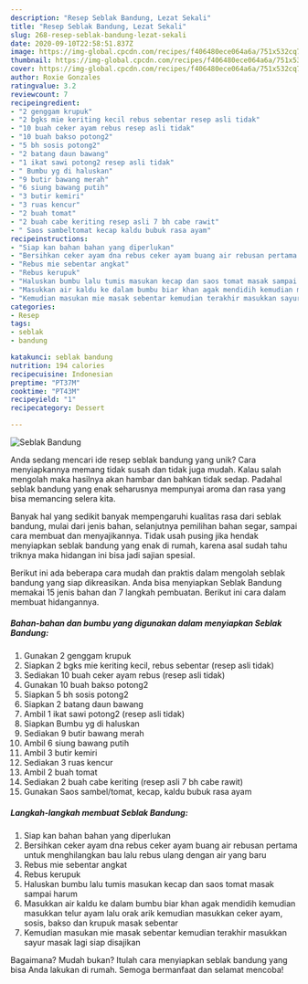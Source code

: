 ```yaml
---
description: "Resep Seblak Bandung, Lezat Sekali"
title: "Resep Seblak Bandung, Lezat Sekali"
slug: 268-resep-seblak-bandung-lezat-sekali
date: 2020-09-10T22:58:51.837Z
image: https://img-global.cpcdn.com/recipes/f406480ece064a6a/751x532cq70/seblak-bandung-foto-resep-utama.jpg
thumbnail: https://img-global.cpcdn.com/recipes/f406480ece064a6a/751x532cq70/seblak-bandung-foto-resep-utama.jpg
cover: https://img-global.cpcdn.com/recipes/f406480ece064a6a/751x532cq70/seblak-bandung-foto-resep-utama.jpg
author: Roxie Gonzales
ratingvalue: 3.2
reviewcount: 7
recipeingredient:
- "2 genggam krupuk"
- "2 bgks mie keriting kecil rebus sebentar resep asli tidak"
- "10 buah ceker ayam rebus resep asli tidak"
- "10 buah bakso potong2"
- "5 bh sosis potong2"
- "2 batang daun bawang"
- "1 ikat sawi potong2 resep asli tidak"
- " Bumbu yg di haluskan"
- "9 butir bawang merah"
- "6 siung bawang putih"
- "3 butir kemiri"
- "3 ruas kencur"
- "2 buah tomat"
- "2 buah cabe keriting resep asli 7 bh cabe rawit"
- " Saos sambeltomat kecap kaldu bubuk rasa ayam"
recipeinstructions:
- "Siap kan bahan bahan yang diperlukan"
- "Bersihkan ceker ayam dna rebus ceker ayam buang air rebusan pertama untuk menghilangkan bau lalu rebus ulang dengan air yang baru"
- "Rebus mie sebentar angkat"
- "Rebus kerupuk"
- "Haluskan bumbu lalu tumis masukan kecap dan saos tomat masak sampai harum"
- "Masukkan air kaldu ke dalam bumbu biar khan agak mendidih kemudian masukkan telur ayam lalu orak arik kemudian masukkan ceker ayam, sosis, bakso dan krupuk masak sebentar"
- "Kemudian masukan mie masak sebentar kemudian terakhir masukkan sayur masak lagi siap disajikan"
categories:
- Resep
tags:
- seblak
- bandung

katakunci: seblak bandung 
nutrition: 194 calories
recipecuisine: Indonesian
preptime: "PT37M"
cooktime: "PT43M"
recipeyield: "1"
recipecategory: Dessert

---
```



![Seblak Bandung](https://img-global.cpcdn.com/recipes/f406480ece064a6a/751x532cq70/seblak-bandung-foto-resep-utama.jpg)

Anda sedang mencari ide resep seblak bandung yang unik? Cara menyiapkannya memang tidak susah dan tidak juga mudah. Kalau salah mengolah maka hasilnya akan hambar dan bahkan tidak sedap. Padahal seblak bandung yang enak seharusnya mempunyai aroma dan rasa yang bisa memancing selera kita.

Banyak hal yang sedikit banyak mempengaruhi kualitas rasa dari seblak bandung, mulai dari jenis bahan, selanjutnya pemilihan bahan segar, sampai cara membuat dan menyajikannya. Tidak usah pusing jika hendak menyiapkan seblak bandung yang enak di rumah, karena asal sudah tahu triknya maka hidangan ini bisa jadi sajian spesial.




Berikut ini ada beberapa cara mudah dan praktis dalam mengolah seblak bandung yang siap dikreasikan. Anda bisa menyiapkan Seblak Bandung memakai 15 jenis bahan dan 7 langkah pembuatan. Berikut ini cara dalam membuat hidangannya.

<!--inarticleads1-->

##### Bahan-bahan dan bumbu yang digunakan dalam menyiapkan Seblak Bandung:

1. Gunakan 2 genggam krupuk
1. Siapkan 2 bgks mie keriting kecil, rebus sebentar (resep asli tidak)
1. Sediakan 10 buah ceker ayam rebus (resep asli tidak)
1. Gunakan 10 buah bakso potong2
1. Siapkan 5 bh sosis potong2
1. Siapkan 2 batang daun bawang
1. Ambil 1 ikat sawi potong2 (resep asli tidak)
1. Siapkan  Bumbu yg di haluskan
1. Sediakan 9 butir bawang merah
1. Ambil 6 siung bawang putih
1. Ambil 3 butir kemiri
1. Sediakan 3 ruas kencur
1. Ambil 2 buah tomat
1. Sediakan 2 buah cabe keriting (resep asli 7 bh cabe rawit)
1. Gunakan  Saos sambel/tomat, kecap, kaldu bubuk rasa ayam




<!--inarticleads2-->

##### Langkah-langkah membuat Seblak Bandung:

1. Siap kan bahan bahan yang diperlukan
1. Bersihkan ceker ayam dna rebus ceker ayam buang air rebusan pertama untuk menghilangkan bau lalu rebus ulang dengan air yang baru
1. Rebus mie sebentar angkat
1. Rebus kerupuk
1. Haluskan bumbu lalu tumis masukan kecap dan saos tomat masak sampai harum
1. Masukkan air kaldu ke dalam bumbu biar khan agak mendidih kemudian masukkan telur ayam lalu orak arik kemudian masukkan ceker ayam, sosis, bakso dan krupuk masak sebentar
1. Kemudian masukan mie masak sebentar kemudian terakhir masukkan sayur masak lagi siap disajikan




Bagaimana? Mudah bukan? Itulah cara menyiapkan seblak bandung yang bisa Anda lakukan di rumah. Semoga bermanfaat dan selamat mencoba!
